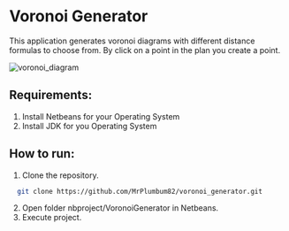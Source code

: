 # Voronoi Generator
This application generates voronoi diagrams with different distance formulas to choose from. By click on a point in the plan you create a point.

![voronoi_diagram](https://user-images.githubusercontent.com/11234396/27758212-b8495bf6-5e28-11e7-8c45-e0c2f9f55889.png)

## Requirements:
1. Install Netbeans for your Operating System
2. Install JDK for you Operating System

## How to run:
1. Clone the repository.
```bash
  git clone https://github.com/MrPlumbum82/voronoi_generator.git
```
2. Open folder nbproject/VoronoiGenerator in Netbeans.
3. Execute project.
